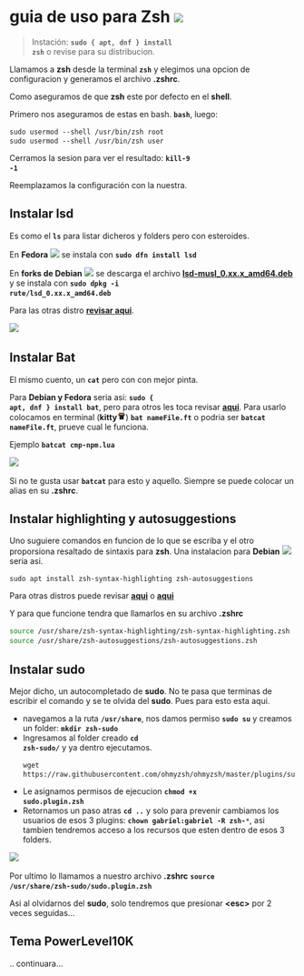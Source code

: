 # guia de uso para Zsh <img style="height: 30px" src="../assets/shell-zsh.png">
> Instación: <code>**sudo { apt, dnf } install zsh**</code> o revise para su distribucion.

Llamamos a **zsh** desde la terminal <code>**zsh**</code> y elegimos una opcion de configuracion y generamos el archivo **.zshrc**.

Como aseguramos de que **zsh** este por defecto en el **shell**.

Primero nos aseguramos de estas en bash. <code>**bash**</code>, luego:

```shell
sudo usermod --shell /usr/bin/zsh root
sudo usermod --shell /usr/bin/zsh user
```

Cerramos la sesion para ver el resultado: <code>**kill-9 -1**</code>

Reemplazamos la configuración con la nuestra.

## Instalar lsd
Es como el <code>**ls**</code> para listar dicheros y folders pero con esteroides.

En **Fedora** <img style="height: 15px" src="../assets/fedora-linux-icon.png">
se instala con <code>**sudo dfn install lsd**</code>

En **forks de Debian** <img style="height: 15px" src="../assets/debian-icon.png">
se descarga el archivo [**lsd-musl_0.xx.x_amd64.deb**](https://github.com/Peltoche/lsd/releases)
y se instala con <code>**sudo dpkg -i rute/lsd_0.xx.x_amd64.deb**</code>

Para las otras distro [**revisar aqui**](https://github.com/Peltoche/lsd).

<img src="../assets/lsd-capture.png">

## Instalar Bat
El mismo cuento, un <code>**cat**</code> pero con con mejor pinta.

Para **Debian y Fedora** seria asi: <code>**sudo { apt, dnf } install bat**</code>, pero para otros les toca revisar [**aqui**](https://github.com/sharkdp/bat).
Para usarlo colocamos en terminal (**kitty**<img style="height: 15px" src="../assets/kitty.svg">) <code>**bat nameFile.ft**</code> o podria ser <code>**batcat nameFile.ft**</code>, prueve cual le funciona.

Ejemplo <code>**batcat cmp-npm.lua**</code>

<img src="../assets/captura-bat.png">

Si no te gusta usar <code>**batcat**</code> para esto y aquello. Siempre se puede colocar un alias en su **.zshrc**.

## Instalar highlighting y autosuggestions
Uno suguiere comandos en funcion de lo que se escriba y el otro proporsiona resaltado de sintaxis para **zsh**. Una instalacion para **Debian** <img style="height: 15px" src="../assets/debian-icon.png"> seria asi.
```shell
sudo apt install zsh-syntax-highlighting zsh-autosuggestions
```
Para otras distros puede revisar [**aqui**](https://github.com/zsh-users/zsh-syntax-highlighting/blob/master/INSTALL.md) o [**aqui**](https://github.com/zsh-users/zsh-autosuggestions/blob/master/INSTALL.md#manual-git-clone)

Y para que funcione tendra que llamarlos en su archivo **.zshrc**
```zsh
source /usr/share/zsh-syntax-highlighting/zsh-syntax-highlighting.zsh
source /usr/share/zsh-autosuggestions/zsh-autosuggestions.zsh
```

## Instalar sudo
Mejor dicho, un autocompletado de **sudo**. No te pasa que terminas de escribir el comando y se te olvida del **sudo**. Pues para esto esta aqui.
* navegamos a la ruta <code>**/usr/share**</code>, nos damos permiso <code>**sudo su**</code> y creamos un folder: <code>**mkdir zsh-sudo**</code>
* Ingresamos al folder creado <code>**cd zsh-sudo/**</code> y ya dentro ejecutamos.
  ```shell
  wget https://raw.githubusercontent.com/ohmyzsh/ohmyzsh/master/plugins/sudo/sudo.plugin.zsh
  ```
* Le asignamos permisos de ejecucion <code>**chmod +x sudo.plugin.zsh**</code>
* Retornamos un paso atras <code>**cd ..**</code> y solo para prevenir cambiamos los usuarios de esos 3 plugins: <code>**chown gabriel:gabriel -R zsh-***</code>, asi tambien tendremos acceso a los recursos que esten dentro de esos 3 folders.

<img src="../assets/captura-chown.png">

Por ultimo lo llamamos a nuestro archivo **.zshrc** <code>**source /usr/share/zsh-sudo/sudo.plugin.zsh**</code>

Asi al olvidarnos del **sudo**, solo tendremos que presionar **<esc\>** por 2 veces seguidas...

## Tema PowerLevel10K
.. continuara...
